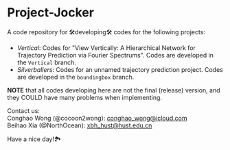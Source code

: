 <!--
 * @Author: Conghao Wong
 * @Date: 2022-07-05 21:17:17
 * @LastEditors: Conghao Wong
 * @LastEditTime: 2022-07-05 21:17:37
 * @Description: file content
 * @Github: https://github.com/cocoon2wong
 * Copyright 2022 Conghao Wong, All Rights Reserved.
-->

# Project-Jocker

A code repository for 🛠developing🛠 codes for the following projects:

- *Vertical*:
  Codes for "View Vertically: A Hierarchical Network for Trajectory Prediction via Fourier Spectrums".
  Codes are developed in the `Vertical` branch.
- *Silverballers*: Codes for an unnamed trajectory prediction project.
  Codes are developed in the `boundingbox` branch.

**NOTE** that all codes developing here are not the final (release) version, and they COULD have many problems when implementing.

Contact us:  
Conghao Wong (@cocoon2wong): conghao_wong@icloud.com  
Beihao Xia (@NorthOcean): xbh_hust@hust.edu.cn

Have a nice day!🏞